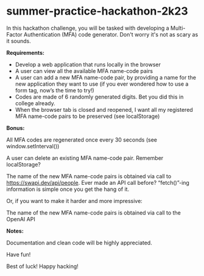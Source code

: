# summer-practice-hackathon-2k23

In this hackathon challenge, you will be tasked with developing a Multi-Factor Authentication (MFA) code generator. Don't worry it's not as scary as it sounds.

**Requirements:**

* Develop a web application that runs locally in the browser
* A user can view all the available MFA name-code pairs
* A user can add a new MFA name-code pair, by providing a name for the new application they want to use (if you ever wondered how to use a form tag, now’s the time to try!)
* Codes are made of 6 randomly generated digits. Bet you did this in college already.
* When the browser tab is closed and reopened, I want all my registered MFA name-code pairs to be preserved (see localStorage)

**Bonus:**

All MFA codes are regenerated once every 30 seconds (see window.setInterval())

A user can delete an existing MFA name-code pair. Remember localStorage?

The name of the new MFA name-code pairs is obtained via call to https://swapi.dev/api/people. Ever made an API call before? “fetch()”-ing information is simple once you get the hang of it.

Or, if you want to make it harder and more impressive:

The name of the new MFA name-code pairs is obtained via call to the OpenAI API

**Notes:**

Documentation and clean code will be highly appreciated.

Have fun!

Best of luck! Happy hacking!
